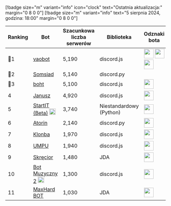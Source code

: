 [!badge size="m" variant="info" icon="clock" text="Ostatnia aktualizacja:" margin="0 8 0 0"] [!badge size="m" variant="info" text="5 sierpnia 2024, godzina: 18:00" margin="0 8 0 0"]

| Ranking | Bot                                                                                           | Szacunkowa liczba serwerów | Biblioteka | Odznaki bota |
| ---- | --------------------------------------------------------------------------------------------- | ------------------------ | ------------------------ | ------------------------ |
|    🥇1 | [vaobot](https://discord.com/oauth2/authorize?client_id=582183202341388308&scope=bot)           |      5,190        | discord.js | <img src="/static/badges/odznaki/supportscommands.svg" height="30" width="30"> <img src="/static/badges/odznaki/premiumbot.svg" height="30" width="30"> <img src="/static/badges/odznaki/automod.svg" height="30" width="30">  |
|    🥈2 | [Somsiad](https://discord.com/oauth2/authorize?client_id=473816281028493314&permissions=8&scope=bot)           |      5,140      | discord.py |  |
|    🥉3 | [boht](https://discord.com/oauth2/authorize?client_id=489377322042916885&permissions=8&scope=bot)        |               5,100 | discord.js | <img src="/static/badges/odznaki/supportscommands.svg" height="30" width="30"> |
|    4 | [Janusz](https://discord.com/oauth2/authorize?client_id=699551628499615764&permissions=8&scope=bot)        |               4,920 | discord.js | <img src="/static/badges/odznaki/supportscommands.svg" height="30" width="30"> |
|    5 | [StartIT (Beta)](https://discord.com/oauth2/authorize?client_id=690617660177907712&permissions=8&scope=bot) <img src="/static/badges/bots/startit.svg" height="20" width="20">        |               3,740 | Niestandardowy (Python) | <img src="/static/badges/odznaki/supportscommands.svg" height="30" width="30"> |
|    6 | [Atorin](https://discord.com/oauth2/authorize?client_id=408959273956147200&permissions=8&scope=bot)        |               2,140 | discord.py | <img src="/static/badges/odznaki/supportscommands.svg" height="30" width="30"> |
|    7| [Klonba](https://discord.com/oauth2/authorize?client_id=488809387910234145&permissions=8&scope=bot)        |               1,970 | discord.js | <img src="/static/badges/odznaki/supportscommands.svg" height="30" width="30"> |
|    8| [UMPU](https://discord.com/oauth2/authorize?client_id=855900715720245289&permissions=8&scope=bot)       |               1,940 | discord.js | <img src="/static/badges/odznaki/supportscommands.svg" height="30" width="30"> |
|    9| [Skręcior](https://discord.com/oauth2/authorize?client_id=939103800898224139&permissions=8&scope=bot)        |               1,480 | JDA | <img src="/static/badges/odznaki/premiumbot.svg" height="30" width="30"> |
|    10 | [Bot Muzyczny 2](https://discord.com/oauth2/authorize?client_id=933385820889550878&permissions=8&scope=bot) <img src="/static/badges/bots/botmuzyczny.svg" height="20" width="20">        |       1,300         | discord.js | <img src="/static/badges/odznaki/supportscommands.svg" height="30" width="30"> |
|    11| [MaxHard BOT](https://discord.com/oauth2/authorize?client_id=684503427761569908&permissions=8&scope=bot)       |               1,030 | JDA | <img src="/static/badges/odznaki/supportscommands.svg" height="30" width="30"> |